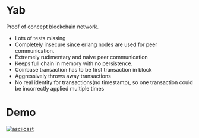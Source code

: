 # Yab

Proof of concept blockchain network.

* Lots of tests missing
* Completely insecure since erlang nodes are used for peer communication.
* Extremely rudimentary and naive peer communication
* Keeps full chain in memory with no persistence.
* Coinbase transaction has to be first transaction in block
* Aggressively throws away transactions
* No real identity for transactions(no timestamp), so one transaction could be incorrectly applied multiple times



# Demo
[![asciicast](https://asciinema.org/a/aGZYUAiBlcx8YvmXC3sijhmTm.png)](https://asciinema.org/a/aGZYUAiBlcx8YvmXC3sijhmTm)



